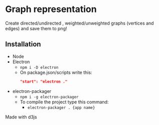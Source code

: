 # Graph representation

Create directed/undirected , weighted/unweighted graphs (vertices and edges) and save them to png!

## Installation
- Node
- Electron
    - `npm i -D electron`
    - On package.json/scripts write this:
        ```json
        "start": "electron ."
        ```
- electron-packager
    - `npm i -g electron-packager`
    - To compile the project type this command:
        - `electron-packager . {app name}`

Made with d3js
